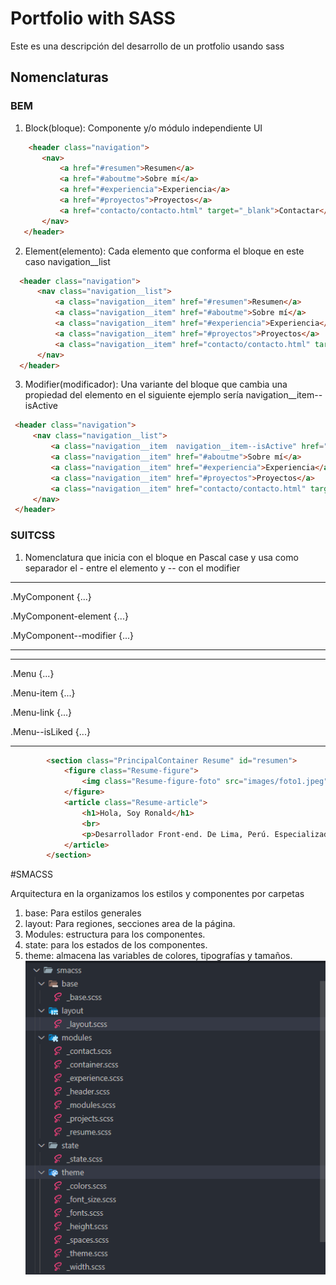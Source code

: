 # Portfolio with SASS

Este es una descripción del desarrollo de un protfolio usando sass


## Nomenclaturas

### BEM
 1. Block(bloque): Componente y/o módulo independiente UI
 ```html
     <header class="navigation">
        <nav>
            <a href="#resumen">Resumen</a>
            <a href="#aboutme">Sobre mí</a>
            <a href="#experiencia">Experiencia</a>
            <a href="#proyectos">Proyectos</a>
            <a href="contacto/contacto.html" target="_blank">Contactar</a>
        </nav>
    </header>
 ```
 2. Element(elemento): Cada elemento que conforma el bloque en este caso navigation__list
  ```html
    <header class="navigation">
        <nav class="navigation__list">
            <a class="navigation__item" href="#resumen">Resumen</a>
            <a class="navigation__item" href="#aboutme">Sobre mí</a>
            <a class="navigation__item" href="#experiencia">Experiencia</a>
            <a class="navigation__item" href="#proyectos">Proyectos</a>
            <a class="navigation__item" href="contacto/contacto.html" target="_blank">Contactar</a>
        </nav>
    </header>
 ```
 3. Modifier(modificador): Una variante del bloque que cambia una propiedad del elemento en el siguiente ejemplo sería navigation__item--isActive

   ```html
    <header class="navigation">
        <nav class="navigation__list">
            <a class="navigation__item  navigation__item--isActive" href="#resumen">Resumen</a>
            <a class="navigation__item" href="#aboutme">Sobre mí</a>
            <a class="navigation__item" href="#experiencia">Experiencia</a>
            <a class="navigation__item" href="#proyectos">Proyectos</a>
            <a class="navigation__item" href="contacto/contacto.html" target="_blank">Contactar</a>
        </nav>
    </header>
 ```

### SUITCSS

1. Nomenclatura que inicia con el bloque en Pascal case y usa como separador el - entre el elemento y -- con el modifier

---

.MyComponent {...} 

.MyComponent-element {...}

.MyComponent--modifier {...}

---

---

.Menu {...}

.Menu-item {...}

.Menu-link {...}

.Menu--isLiked {...}

---

```html
        <section class="PrincipalContainer Resume" id="resumen">
            <figure class="Resume-figure">
                <img class="Resume-figure-foto" src="images/foto1.jpeg" alt="icon">
            </figure>
            <article class="Resume-article">
                <h1>Hola, Soy Ronald</h1>
                <br>
                <p>Desarrollador Front-end. De Lima, Perú. Especializado en crear aplicaciones móviles</p>
            </article>           
        </section>
```

#SMACSS

Arquitectura en la organizamos los estilos y componentes por carpetas

1. base: Para estilos generales
2. layout: Para regiones, secciones area de la página.
3. Modules: estructura para los componentes.
4. state: para los estados de los componentes.
5. theme: almacena las variables de colores, tipografías y tamaños.
![administracion de carpetas usando smacss](./images/smacss/image.png)
